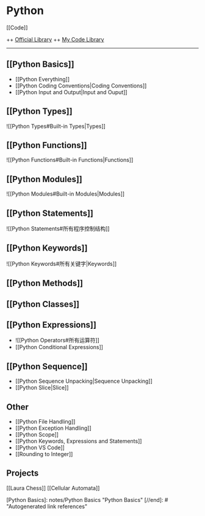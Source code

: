 # Python

[[Code]]

++ [Official Library](https://docs.python.org/3.9/library/index.html)
++ [My Code Library](file:///D:/OneDrive1/6-UT/62-CB/62.01-python)

---

## [[Python Basics]]

* [[Python Everything]]
* [[Python Coding Conventions|Coding Conventions]]
* [[Python Input and Output|Input and Ouput]]

## [[Python Types]]

![[Python Types#Built-in Types|Types]]

## [[Python Functions]]

![[Python Functions#Built-in Functions|Functions]]

## [[Python Modules]]

![[Python Modules#Built-in Modules|Modules]]

## [[Python Statements]]

![[Python Statements#所有程序控制结构]]

## [[Python Keywords]]

![[Python Keywords#所有关键字|Keywords]]

## [[Python Methods]]

## [[Python Classes]]

## [[Python Expressions]]

* ![[Python Operators#所有运算符]]
* [[Python Conditional Expressions]]

## [[Python Sequence]]

* [[Python Sequence Unpacking|Sequence Unpacking]]
* [[Python Slice|Slice]]

## Other

* [[Python File Handling]]
* [[Python Exception Handling]]
* [[Python Scope]]
* [[Python Keywords, Expressions and Statements]]
* [[Python VS Code]]
* [[Rounding to Integer]]

## Projects

[[Laura Chess]]
[[Cellular Automata]]

[//begin]: # "Autogenerated link references for markdown compatibility"
[Python Basics]: notes/Python Basics "Python Basics"
[//end]: # "Autogenerated link references"